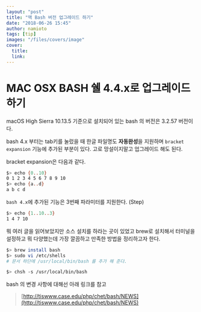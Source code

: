 ```yaml
---
layout: "post"
title: "맥 Bash 버전 업그레이드 하기"
date: "2018-06-26 15:45"
author: namioto
tags: [tip]
images: "/files/covers/image"
cover:
  title:
  link:
---
```


# MAC OSX BASH 쉘 4.4.x로 업그레이드 하기
macOS High Sierra 10.13.5 기준으로 설치되어 있는 bash 의 버전은 3.2.57 버전이다.

bash 4.x 부터는 tab키를 눌렀을 때 한글 파일명도 **자동완성**을 지원하며 `bracket expansion` 기능에 추가된 부분이 있다.
고로 망설이지말고 업그레이드 해도 된다.

bracket expansion은 다음과 같다.
```sh
$> echo {0..10}
0 1 2 3 4 5 6 7 8 9 10
$> echo {a..d}
a b c d
```
`bash 4.x`에 추가된 기능은 3번째 파라미터를 지원한다. (Step)
```sh
$> echo {1..10..3}
1 4 7 10
```

뭐 여러 글을 읽어보았지만 소스 설치를 하라는 곳이 있었고 brew로 설치해서 터미널을 설정하고 뭐 다양했는데
가장 깔끔하고 만족한 방법을 정리하고자 한다.

```sh
$> brew install bash
$> sudo vi /etc/shells
# 문서 하단에 /usr/local/bin/bash 를 추가 해 준다.

$> chsh -s /usr/local/bin/bash
```

bash 의 변경 사항에 대해선 아래 링크를 참고
> [http://tiswww.case.edu/php/chet/bash/NEWS](http://tiswww.case.edu/php/chet/bash/NEWS)
